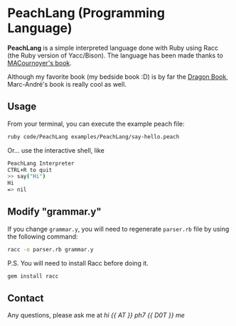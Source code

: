 # PeachLang (Programming Language)

**PeachLang** is a simple interpreted language done with Ruby using Racc (the Ruby version of Yacc/Bison). The language has been made thanks to [MACournoyer's book](http://01script.com/comment-creer-son-langage-de-programmation/).

Although my favorite book (my bedside book :D) is by far the [Dragon Book](https://www.amazon.ca/Compilers-Principles-Techniques-Tools-2nd/dp/0321486811), Marc-André's book is really cool as well.


## Usage

From your terminal, you can execute the example peach file:

```bash
ruby code/PeachLang examples/PeachLang/say-hello.peach
```

Or... use the interactive shell, like

```bash
PeachLang Interpreter
CTRL+R to quit
>> say("Hi")
Hi
=> nil
```

## Modify "grammar.y"

If you change `grammar.y`, you will need to regenerate `parser.rb` file by using the following command:
```bash
racc -o parser.rb grammar.y
```

P.S. You will need to install Racc before doing it.

```bash
gem install racc
```


## Contact

Any questions, please ask me at *hi {{ AT }} ph7 {{ D0T }} me*
